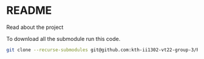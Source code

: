 # README
Read about the project

To download all the submodule run this code.
```bash
git clone --recurse-submodules git@github.com:kth-ii1302-vt22-group-3/README.git
```
